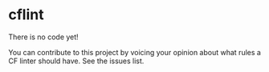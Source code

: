 cflint
======

There is no code yet! 

You can contribute to this project by voicing your opinion about what rules a CF linter should have. See the issues list. 
